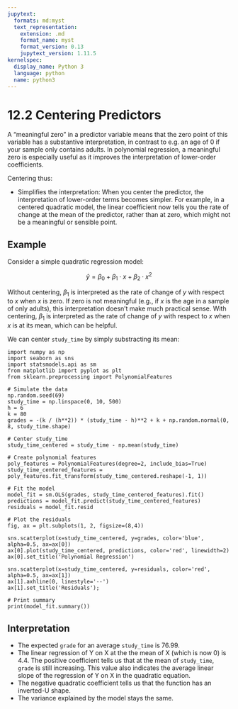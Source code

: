 ```yaml
---
jupytext:
  formats: md:myst
  text_representation:
    extension: .md
    format_name: myst
    format_version: 0.13
    jupytext_version: 1.11.5
kernelspec:
  display_name: Python 3
  language: python
  name: python3
---
```


# 12.2 Centering Predictors

A “meaningful zero” in a predictor variable means that the zero point of this variable has a substantive interpretation, in contrast to e.g. an age of 0 if your sample only contains adults. 
In polynomial regression, a meaningful zero is especially useful as it improves the interpretation of lower-order coefficients. 

Centering thus:

- Simplifies the interpretation: When you center the predictor, the interpretation of lower-order terms becomes simpler. For example, in a centered quadratic model, the linear coefficient now tells you the rate of change at the mean of the predictor, rather than at zero, which might not be a meaningful or sensible point.

## Example

Consider a simple quadratic regression model: 

$$\hat{y} = \beta_0 + \beta_1 \cdot x + \beta_2 \cdot x^2$$

Without centering, $\beta_1$ is interpreted as the rate of change of $y$ with respect to $x$ when $x$ is zero. If zero is not meaningful (e.g., if $x$ is the age in a sample of only adults), this interpretation doesn’t make much practical sense. With centering, $\beta_1$ is interpreted as the rate of change of $y$ with respect to $x$ when $x$ is at its mean, which can be helpful.

We can center `study_time` by simply substracting its mean:

```{code-cell}
import numpy as np
import seaborn as sns
import statsmodels.api as sm
from matplotlib import pyplot as plt
from sklearn.preprocessing import PolynomialFeatures

# Simulate the data
np.random.seed(69)
study_time = np.linspace(0, 10, 500)
h = 6
k = 80
grades = -(k / (h**2)) * (study_time - h)**2 + k + np.random.normal(0, 8, study_time.shape)

# Center study_time
study_time_centered = study_time - np.mean(study_time)

# Create polynomial features
poly_features = PolynomialFeatures(degree=2, include_bias=True)
study_time_centered_features = poly_features.fit_transform(study_time_centered.reshape(-1, 1))

# Fit the model
model_fit = sm.OLS(grades, study_time_centered_features).fit()
predictions = model_fit.predict(study_time_centered_features)
residuals = model_fit.resid

# Plot the residuals
fig, ax = plt.subplots(1, 2, figsize=(8,4))

sns.scatterplot(x=study_time_centered, y=grades, color='blue', alpha=0.5, ax=ax[0])
ax[0].plot(study_time_centered, predictions, color='red', linewidth=2)
ax[0].set_title('Polynomial Regression')

sns.scatterplot(x=study_time_centered, y=residuals, color='red', alpha=0.5, ax=ax[1])
ax[1].axhline(0, linestyle='--')
ax[1].set_title('Residuals');

# Print summary
print(model_fit.summary())
```

## Interpretation

- The expected `grade` for an average `study_time` is 76.99.
- The linear regression of Y on X at the the mean of X (which is now 0) is 4.4. The positive coefficient tells us that at the mean of `study_time`, `grade` is still increasing. This value also indicates the average linear slope of the regression of Y on X in the quadratic equation.
- The negative quadratic coefficient tells us that the function has an inverted-U shape.
- The variance explained by the model stays the same.